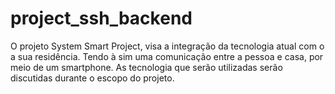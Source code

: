 # project_ssh_backend
O projeto System Smart Project,  visa a integração da tecnologia atual com o a sua residência. Tendo à sim uma comunicação entre a pessoa e casa, por meio de um smartphone. As tecnologia que serão utilizadas serão discutidas durante o escopo do projeto.
